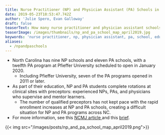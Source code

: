 ```yaml
---
title: Nurse Practitioner (NP) and Physician Assistant (PA) Schools in North Carolina
date: 2019-05-23T18:53:47.742Z
author: 'Julie Spero, Evan Galloway'
draft: false
teaserText: How many nurse practitioner and physician assistant schools are in NC?
teaserImage: /images/thumbnails/np_and_pa_school_map_april2019.jpg
keywords: 'nurse practitioner, np, physician assistant, pa, school, education, preceptor'
aliases:
  - /npandpaschools
---
```



* North Carolina has nine NP schools and eleven PA schools, with a twelfth PA program at Pfieffer University scheduled to open in January 2020.  
  * Including Pfieffer University, seven of the PA programs opened in 2011 or later.
* As part of their education, NP and PA students complete rotations at clinical sites with preceptors: experienced NPs, PAs, and physicians who supervise and mentor learners.  
  * The number of qualified preceptors has not kept pace with the rapid enrollment increases at NP and PA schools, creating a difficult situation for NP and PA programs across NC.
* For more information, see this [NCMJ article ](http://www.ncmedicaljournal.com/content/80/3/186.full)and this [brief](https://www.shepscenter.unc.edu/workforce_product/the-physician-assistant-workforce-in-north-carolina/).

{{< img  src="/images/posts/np_and_pa_school_map_april2019.png">}}
